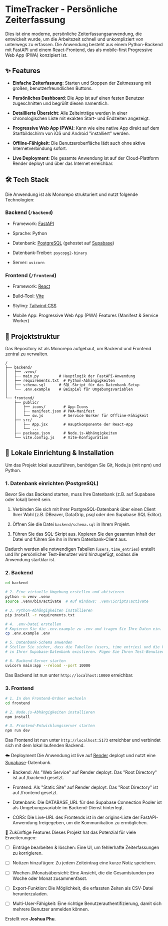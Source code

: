 # TimeTracker - Persönliche Zeiterfassung
Dies ist eine moderne, persönliche Zeiterfassungsanwendung, die entwickelt wurde, um die Arbeitszeit schnell und unkompliziert von unterwegs zu erfassen. Die Anwendung besteht aus einem Python-Backend mit FastAPI und einem React-Frontend, das als mobile-first Progressive Web App (PWA) konzipiert ist.

## ✨ Features
- **Einfache Zeiterfassung**: Starten und Stoppen der Zeitmessung mit großen, benutzerfreundlichen Buttons.

- **Persönliches Dashboard**: Die App ist auf einen festen Benutzer zugeschnitten und begrüßt diesen namentlich.

- **Detaillierte Übersicht**: Alle Zeiteinträge werden in einer chronologischen Liste mit exakten Start- und Endzeiten angezeigt.

- **Progressive Web App (PWA)**: Kann wie eine native App direkt auf dem Startbildschirm von iOS und Android "installiert" werden.

- **Offline-Fähigkeit**: Die Benutzeroberfläche lädt auch ohne aktive Internetverbindung sofort.

- **Live Deployment**: Die gesamte Anwendung ist auf der Cloud-Plattform Render deployt und über das Internet erreichbar.

## 🛠️ Tech Stack
Die Anwendung ist als Monorepo strukturiert und nutzt folgende Technologien:

### Backend (`/backend`)

- Framework: [FastAPI](https://fastapi.tiangolo.com/)

- Sprache: Python

- Datenbank: [PostgreSQL](https://www.postgresql.org/) (gehostet auf [Supabase](https://supabase.com/))

- Datenbank-Treiber: `psycopg2-binary`

- Server: `uvicorn`

### Frontend (`/frontend`)

- Framework: [React](https://reactjs.org/)

- Build-Tool: [Vite](https://vitejs.dev/)

- Styling: [Tailwind CSS](https://tailwindcss.com/)
- Mobile App: Progressive Web App (PWA) Features (Manifest & Service Worker)

## 📁 Projektstruktur
Das Repository ist als Monorepo aufgebaut, um Backend und Frontend zentral zu verwalten.
```
/
├── backend/
│   ├── .venv/
│   ├── main.py         # Hauptlogik der FastAPI-Anwendung
│   ├── requirements.txt  # Python-Abhängigkeiten
│   ├── schema.sql      # SQL-Skript für das Datenbank-Setup
│   └── .env.example    # Beispiel für Umgebungsvariablen
│
└── frontend/
    ├── public/
    │   ├── icons/        # App-Icons
    │   ├── manifest.json # PWA-Manifest
    │   └── sw.js         # Service Worker für Offline-Fähigkeit
    ├── src/
    │   ├── App.jsx       # Hauptkomponente der React-App
    │   └── ...
    ├── package.json      # Node.js-Abhängigkeiten
    └── vite.config.js    # Vite-Konfiguration
```
## 🚀 Lokale Einrichtung & Installation
Um das Projekt lokal auszuführen, benötigen Sie Git, Node.js (mit npm) und Python.

### 1. Datenbank einrichten (PostgreSQL)
Bevor Sie das Backend starten, muss Ihre Datenbank (z.B. auf Supabase oder lokal) bereit sein.

1. Verbinden Sie sich mit Ihrer PostgreSQL-Datenbank über einen Client Ihrer Wahl (z.B. DBeaver, DataGrip, psql oder den Supabase SQL Editor).

2. Öffnen Sie die Datei `backend/schema.sql` in Ihrem Projekt.

3. Führen Sie das SQL-Skript aus. Kopieren Sie den gesamten Inhalt der Datei und führen Sie ihn in Ihrem Datenbank-Client aus.

Dadurch werden alle notwendigen Tabellen (`users`, `time_entries`) erstellt und Ihr persönlicher Test-Benutzer wird hinzugefügt, sodass die Anwendung startklar ist.
### 2. Backend
```sh # 1. In den Backend-Ordner wechseln
cd backend

# 2. Eine virtuelle Umgebung erstellen und aktivieren
python -m venv .venv
source .venv/bin/activate  # Auf Windows: .venv\Scripts\activate

# 3. Python-Abhängigkeiten installieren
pip install -r requirements.txt

# 4. .env-Datei erstellen
# Kopieren Sie die .env.example zu .env und tragen Sie Ihre Daten ein.
cp .env.example .env

# 5. Datenbank-Schema anwenden
# Stellen Sie sicher, dass die Tabellen (users, time_entries) und die View (v_time_summary)
# in Ihrer Supabase-Datenbank existieren. Fügen Sie Ihren Test-Benutzer ein.

# 6. Backend-Server starten
uvicorn main:app --reload --port 10000
```
Das Backend ist nun unter `http://localhost:10000` erreichbar.


### 3. Frontend
```sh
# 1. In den Frontend-Ordner wechseln
cd frontend

# 2. Node.js-Abhängigkeiten installieren
npm install

# 3. Frontend-Entwicklungsserver starten
npm run dev
```

Das Frontend ist nun unter `http://localhost:5173` erreichbar und verbindet sich mit dem lokal laufenden Backend.

☁️ Deployment
Die Anwendung ist live auf [Render](https://render.com/) deployt und nutzt eine [Supabase](https://supabase.com/)-Datenbank.

- Backend: Als "Web Service" auf Render deployt. Das "Root Directory" ist auf /backend gesetzt.

- Frontend: Als "Static Site" auf Render deployt. Das "Root Directory" ist auf /frontend gesetzt.

- Datenbank: Die DATABASE_URL für den Supabase Connection Pooler ist als Umgebungsvariable im Backend-Dienst hinterlegt.

- CORS: Die Live-URL des Frontends ist in der origins-Liste der FastAPI-Anwendung freigegeben, um die Kommunikation zu ermöglichen.

🔮 Zukünftige Features
Dieses Projekt hat das Potenzial für viele Erweiterungen:

- [ ] Einträge bearbeiten & löschen: Eine UI, um fehlerhafte Zeiterfassungen zu korrigieren.

- [ ] Notizen hinzufügen: Zu jedem Zeiteintrag eine kurze Notiz speichern.

- [ ] Wochen-/Monatsübersicht: Eine Ansicht, die die Gesamtstunden pro Woche oder Monat zusammenfasst.

- [ ] Export-Funktion: Die Möglichkeit, die erfassten Zeiten als CSV-Datei herunterzuladen.

- [ ] Multi-User-Fähigkeit: Eine richtige Benutzerauthentifizierung, damit sich mehrere Benutzer anmelden können.

Erstellt von **Joshua Phu**.